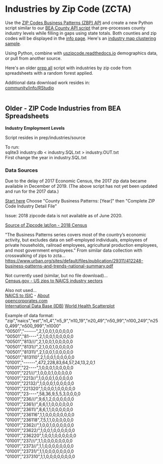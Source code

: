 # Industries by Zip Code (ZCTA)

Use the [ZIP Codes Business Patterns (ZBP) API](https://www.census.gov/data/developers/data-sets/cbp-nonemp-zbp/zbp-api.html) and create a new Python script similar to our [BEA County API script](../../localsite/info/data/) that pre-processes county industry levels while filling in gaps using state totals. Both counties and zip codes will be displayed in the [info page](../info/).  Here's an [industry map clustering sample](../../community/zip/leaflet/#columns=JobsAgriculture:50;JobsManufacturing:50).  

Using Python, combine with [uszipcode.readthedocs.io](https://uszipcode.readthedocs.io/01-Tutorial/index.html) demographics data, or pull from another source.    

Here's an older [prep all](../prep/all/) script with industries by zip code from spreadsheets with a random forest applied. 

Additional data download work resides in:  
[community/info/RStudio](../info/RStudio)  
<br>



## Older - ZIP Code Industries from BEA Spreadsheets



<b>Industry Employment Levels</b><br>

Script resides in prep/industries/source

To run:  
sqlite3 industry.db < industry.SQL.txt > industry.OUT.txt  
First change the year in industry.SQL.txt  

### Data Sources

Due to the delay of 2017 Economic Census, the 2017 zip data became available in December of 2019. (The above script has not yet been updated and run for the 2017 data.)  
<!--
Companies per industry within each zipcode. Normally these are available annually at the end April, but the [ 2019 release will be in November and December](https://www.census.gov/programs-surveys/cbp/news-updates/updates/dec-2018.html) due to the delay of 2017 Economic Census.  
-->
[Start here](https://www.census.gov/programs-surveys/cbp/data/datasets.html) 
Choose "County Business Patterns: [Year]" then "Complete ZIP Code Industry Detail File"  

Issue: 2018 zipcode data is not available as of June 2020.  

[Source of Zipcode lat/lon - 2018 Census](https://www.census.gov/geo/maps-data/data/gazetteer2018.html)  


"The Business Patterns series covers most of the country’s economic activity, but
excludes data on self-employed individuals, employees of private households, railroad
employees, agricultural production employees, and most government employees."
From similar data collection with crosswalking of zips to zcta...  
https://www.urban.org/sites/default/files/publication/29311/412248-business-patterns-and-trends-national-summary.pdf


Not currently used (similar, but no file download)...  
[Census.gov - US zips to NAICS industry sectors](https://www.census.gov/data/developers/data-sets/cbp-nonemp-zbp/zbp-api.html)   

Also not used...  
[NAICS to ISIC](https://www.census.gov/eos/www/naics/concordances/concordances.html) -
[About](https://blog.opencorporates.com/2018/01/18/new-feature-global-industry-codes/)  
[opencorporates.com](https://opencorporates.com/info/networks)  
[International Data Base (IDB)](https://www.census.gov/programs-surveys/international-programs/about/idb.html)
[World Health Scatterplot](http://bl.ocks.org/msbarry/9911363)

Example of data format:  
"zip","naics","est","n1_4","n5_9","n10_19","n20_49","n50_99","n100_249","n250_499","n500_999","n1000"  
"00501","------",2,1,0,0,1,0,0,0,0,0  
"00501","81----",2,1,0,0,1,0,0,0,0,0  
"00501","813///",2,1,0,0,1,0,0,0,0,0  
"00501","8131//",2,1,0,0,1,0,0,0,0,0  
"00501","81311/",2,1,0,0,1,0,0,0,0,0  
"00501","813110",2,1,0,0,1,0,0,0,0,0  
"01001","------",472,228,83,64,57,24,13,2,0,1  
"01001","22----",1,0,0,0,1,0,0,0,0,0  
"01001","221///",1,0,0,0,1,0,0,0,0,0  
"01001","2213//",1,0,0,0,1,0,0,0,0,0  
"01001","22132/",1,0,0,0,1,0,0,0,0,0  
"01001","221320",1,0,0,0,1,0,0,0,0,0  
"01001","23----",58,36,9,5,5,3,0,0,0,0  
"01001","236///",9,6,1,2,0,0,0,0,0,0  
"01001","2361//",8,6,1,1,0,0,0,0,0,0  
"01001","23611/",8,6,1,1,0,0,0,0,0,0  
"01001","236116",1,1,0,0,0,0,0,0,0,0  
"01001","236118",7,5,1,1,0,0,0,0,0,0  
"01001","2362//",1,0,0,1,0,0,0,0,0,0  
"01001","23622/",1,0,0,1,0,0,0,0,0,0  
"01001","236220",1,0,0,1,0,0,0,0,0,0  
"01001","237///",1,1,0,0,0,0,0,0,0,0  
"01001","2373//",1,1,0,0,0,0,0,0,0,0  
"01001","23731/",1,1,0,0,0,0,0,0,0,0  
"01001","237310",1,1,0,0,0,0,0,0,0,0  




